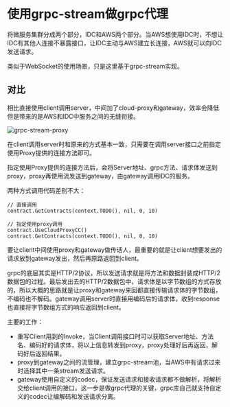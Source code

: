 # 使用grpc-stream做grpc代理

将微服务集群分成两个部分，IDC和AWS两个部分。当AWS想使用IDC时，不想让IDC有其他人连接不暴露接口，让IDC主动与AWS建立长连接，AWS就可以向IDC发送请求。

类似于WebSocket的使用场景，只是这里基于grpc-stream实现。

## 对比

相比直接使用client调用server，中间加了cloud-proxy和gateway，效率会降低但是带来的是AWS和IDC中服务之间的无缝衔接。

![grpc-stream-proxy](https://github.com/web3eye-io/Web3Eye/tree/master/doc/picture/grpc-stream-proxy.png)

在client调用server时和原来的方式基本一致，只需要在调用server接口之前指定使用Proxy提供的连接方法即可。

指定使用Proxy提供的连接方法后，会将Server地址、grpc方法、请求体发送到proxy，proxy再使用流发送到gateway，由gateway调用IDC的服务。

两种方式调用代码差别不大：

```Golang
// 直接调用
contract.GetContracts(context.TODO(), nil, 0, 10)

// 指定使用proxy调用
contract.UseCloudProxyCC()
contract.GetContracts(context.TODO(), nil, 0, 10)
```

要让client中间使用proxy和gateway做传话人，最重要的就是让client想要发出的请求放到gateway发出，然后再原路返回到client。

grpc的底层其实是HTTP/2协议，所以发送请求就是将方法和数据封装成HTTP/2数据包的过程。最后发出去的HTTP/2数据包中，请求体是以字节数组的方式存放的，所以大概的思路就是让proxy和gateway来回都直接传输请求体的字节数组，不编码也不解码。gateway调用server时直接用编码后的请求体，收到response也直接将字节数组方式的响应返回到client。

主要的工作：

- 重写Client用到的Invoke，当Client调用接口时可以获取Server地址、方法名、编码好的请求体，将以上信息转发到proxy，proxy处理好后再返回，解码好后返回结果。
- proxy到gateway之间的流管理，建立grpc-stream池，当AWS中有请求过来时选择其中一条stream发送请求。
- gateway使用自定义的codec，保证发送请求和接收请求都不做解析，将解析交给client调用的接口。这一步是做grpc代理的关键，grpc库自己就支持自定义的codec让编解码和发送请求分离。
